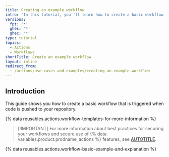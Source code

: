 ```yaml
---
title: Creating an example workflow
intro: 'In this tutorial, you''ll learn how to create a basic workflow that is triggered by a push event.'
versions:
  fpt: '*'
  ghes: '*'
  ghec: '*'
type: tutorial
topics:
  - Actions
  - Workflows
shortTitle: Create an example workflow
layout: inline
redirect_from:
  - /actions/use-cases-and-examples/creating-an-example-workflow
---
```


## Introduction

This guide shows you how to create a basic workflow that is triggered when code is pushed to your repository.

{% data reusables.actions.workflow-templates-for-more-information %}

> [!IMPORTANT] For more information about best practices for securing your workflows and secure use of {% data variables.product.prodname_actions %} features, see [AUTOTITLE](/actions/reference/secure-use-reference#writing-workflows).

{% data reusables.actions.workflow-basic-example-and-explanation %}
